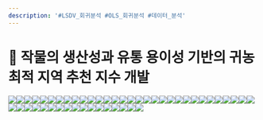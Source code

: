 ```yaml
---
description: '#LSDV_회귀분석 #OLS_회귀분석 #데이터_분석'
---
```


# 🌽 작물의 생산성과 유통 용이성 기반의 귀농 최적 지역 추천 지수 개발

![](<../../../../../.gitbook/assets/Untitled (2) (1).png>)![](<../../../../../.gitbook/assets/Untitled 1 (1) (1).png>)![](<../../../../../.gitbook/assets/Untitled 2 (2) (1).png>)![](<../../../../../.gitbook/assets/Untitled 3 (6).png>)![](<../../../../../.gitbook/assets/Untitled 4 (3) (1).png>)![](<../../../../../.gitbook/assets/Untitled 5 (6).png>)![](<../../../../../.gitbook/assets/Untitled 6 (2) (1).png>)![](<../../../../../.gitbook/assets/Untitled 7 (1) (1).png>)![](<../../../../../.gitbook/assets/Untitled 8 (6).png>)![](<../../../../../.gitbook/assets/Untitled 9 (3) (1).png>)![](<../../../../../.gitbook/assets/Untitled 10 (6).png>)![](<../../../../../.gitbook/assets/Untitled 11 (4) (1).png>)![](<../../../../../.gitbook/assets/Untitled 12 (3) (1).png>)![](<../../../../../.gitbook/assets/Untitled 13 (2) (1).png>)![](<../../../../../.gitbook/assets/Untitled 14 (5).png>)![](<../../../../../.gitbook/assets/Untitled 15 (5).png>)![](<../../../../../.gitbook/assets/Untitled 16 (3) (1).png>)![](<../../../../../.gitbook/assets/Untitled 17 (4).png>)![](<../../../../../.gitbook/assets/Untitled 18 (4).png>)![](<../../../../../.gitbook/assets/Untitled 19 (3).png>)![](<../../../../../.gitbook/assets/Untitled 20 (5).png>)![](<../../../../../.gitbook/assets/Untitled (3) (1).png>)![](<../../../../../.gitbook/assets/Untitled 1 (4) (1).png>)![](<../../../../../.gitbook/assets/Untitled 2 (6).png>)![](<../../../../../.gitbook/assets/Untitled 3 (3) (1).png>)![](<../../../../../.gitbook/assets/Untitled 4 (6).png>)![](<../../../../../.gitbook/assets/Untitled 5 (1) (1).png>)![](<../../../../../.gitbook/assets/Untitled 6 (6).png>)![](<../../../../../.gitbook/assets/Untitled 7 (3) (1).png>)![](<../../../../../.gitbook/assets/Untitled 8 (1) (1).png>)![](<../../../../../.gitbook/assets/Untitled 9 (6).png>)![](<../../../../../.gitbook/assets/Untitled 10 (4) (1).png>)![](<../../../../../.gitbook/assets/Untitled 11 (6).png>)![](<../../../../../.gitbook/assets/Untitled 12 (4) (1).png>)![](<../../../../../.gitbook/assets/Untitled 13 (1) (1).png>)![](<../../../../../.gitbook/assets/Untitled 14 (1) (1).png>)![](<../../../../../.gitbook/assets/Untitled 15 (3) (1).png>)![](<../../../../../.gitbook/assets/Untitled 16 (1) (1).png>)![](<../../../../../.gitbook/assets/Untitled 17 (2) (1).png>)![](<../../../../../.gitbook/assets/Untitled 18 (1) (1).png>)![](<../../../../../.gitbook/assets/Untitled 19 (1) (1).png>)![](<../../../../../.gitbook/assets/Untitled 20 (3).png>)![](<../../../../../.gitbook/assets/image (27).png>)![](<../../../../../.gitbook/assets/image (3) (1).png>)![](<../../../../../.gitbook/assets/image (2) (1).png>)![](<../../../../../.gitbook/assets/image (1) (1).png>)![](<../../../../../.gitbook/assets/image (4) (1).png>)![](<../../../../../.gitbook/assets/image (5) (1).png>)
